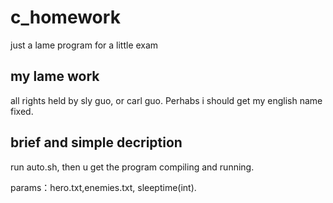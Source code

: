 # c_homework
just a lame program for a little exam

## my lame work 
all rights held by sly guo, or carl guo.
Perhabs i should get my english name fixed.

## brief and simple decription

run auto.sh, then u get the program compiling and running.

params：hero.txt,enemies.txt, sleeptime(int).
